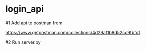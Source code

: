 # login_api

#1 Add api to postman from 

https://www.getpostman.com/collections/4d29af1b8d52cc9fbfd1

#2 Run server.py

